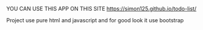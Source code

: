 

YOU CAN USE THIS APP ON THIS SITE
https://simon125.github.io/todo-list/

Project use pure html and javascript and for good look it use bootstrap
